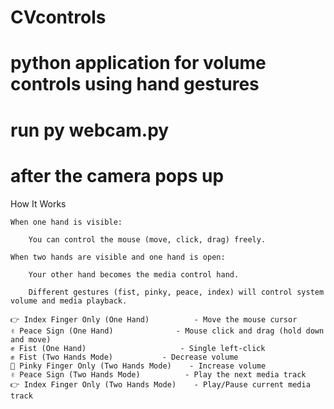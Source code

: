 # CVcontrols
# python application for volume controls using hand gestures
# run py webcam.py
# after the camera pops up
How It Works

    When one hand is visible:

        You can control the mouse (move, click, drag) freely.

    When two hands are visible and one hand is open:

        Your other hand becomes the media control hand.

        Different gestures (fist, pinky, peace, index) will control system volume and media playback.

    👉 Index Finger Only (One Hand)	        - Move the mouse cursor
    ✌️ Peace Sign (One Hand)	          - Mouse click and drag (hold down and move)
    ✊ Fist (One Hand)	                  - Single left-click
    ✊ Fist (Two Hands Mode)	          - Decrease volume
    🤙 Pinky Finger Only (Two Hands Mode)	- Increase volume
    ✌️ Peace Sign (Two Hands Mode)	        - Play the next media track
    👉 Index Finger Only (Two Hands Mode)	- Play/Pause current media track

